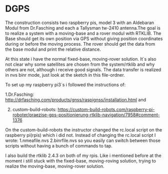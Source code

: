 # DGPS
The construction consists two raspberry pis, model 3 with an Aldebaran Modul from Dr.Fasching and each a Tallysman tw-2410 antenna.The goal is to realize a system with a moving-base and a rover modul with RTKLIB. The Base should get its own position via GPS without giving position coordinates during or before the moving process. The rover should get the data from the base modul and print the relative distance. 

At this state i have the normal fixed-base, moving-rover solution. 
It´s also not clear why some satellites are chosen from the system/rtklib and why others are not, although i receive good signals.
The data transfer is realized in nvs binr mode, just look at the sketch in this file-ordner.

To set up my raspberry pi3´s i followed the instructions of:

1.Dr.Fasching: 
http://drfasching.com/products/gnss/raspignss/installation.html and 

2. custom-build-robots:
https://custom-build-robots.com/raspberry-pi-roboter/praezise-gps-positionierung-rtklib-navigation/7958#comment-1376


On the custom-build-robots the instructor changed the rc.local script on the raspberry pi(rpis) 
which i did not. Instead of changing the rc.local script I wrote:
1.nmeafile.nvs
2.binrfile.nvs
so you easily can switch between those scripts without having a bunch of commands to tap.

I also build the rtklib 2.4.3 on both of my rpis. Like i mentioned before at the moment i still stuck with the fixed-base, moving-roving solution, trying to realize the moving-base, moving-rover solution.  

